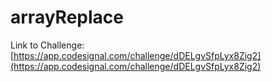 # arrayReplace

Link to Challenge: [https://app.codesignal.com/challenge/dDELgvSfpLyx8Zig2](https://app.codesignal.com/challenge/dDELgvSfpLyx8Zig2)